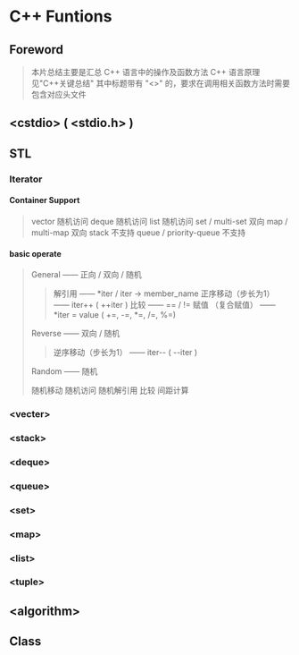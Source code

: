 <h1 = align "center"> C++ Funtions </h1>

## Foreword

> 本片总结主要是汇总 C++ 语言中的操作及函数方法
> C++ 语言原理见"C++关键总结"
> 其中标题带有 "<>" 的，要求在调用相关函数方法时需要包含对应头文件

## \<cstdio> ( \<stdio.h> )

## STL

### Iterator

#### Container Support

> vector                    随机访问
> deque                     随机访问
> list                      随机访问
> set / multi-set           双向
> map / multi-map           双向
> stack                     不支持
> queue / priority-queue    不支持

#### basic operate

> General —— 正向 / 双向 / 随机
>
> > 解引用                  —— *iter / iter -> member_name
> > 正序移动（步长为1）       —— iter++ ( ++iter )
> > 比较                    —— == / !=
> > 赋值 （复合赋值）         —— *iter = value ( +=, -=, *=, /=, %=)
> 
> Reverse —— 双向 / 随机
>
> > 逆序移动（步长为1）       —— iter-- ( --iter )
> 
> Random  —— 随机
>
> 随机移动
> 随机访问
> 随机解引用
> 比较
> 间距计算

### \<vecter>

### \<stack>

### \<deque>

### \<queue>

### \<set>

### \<map>

### \<list>

### \<tuple>

## \<algorithm>

## Class
